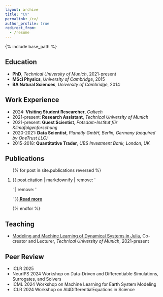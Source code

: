 ```yaml
---
layout: archive
title: "CV"
permalink: /cv/
author_profile: true
redirect_from:
  - /resume
---
```


{% include base_path %}

## Education
* **PhD**, *Technical University of Munich*, 2021-present
* **MSci Physics**, *University of Cambridge*, 2015
* **BA Natural Sciences**, *University of Cambridge*, 2014

## Work Experience
* 2024: **Visiting Student Researcher**, *Caltech*
* 2021-present: **Research Assistant**, *Technical University of Munich*
* 2021-present: **Guest Scientist**, *Potsdam-Institut für Klimafolgenforschung*
* 2020-2021: **Data Scientist**, *Planetly GmbH, Berlin, Germany (acquired by OneTrust LLC)*
* 2015-2018: **Quantitative Trader**, *UBS Investment Bank, London, UK*

## Publications
<ol>{% for post in site.publications reversed %}
<li><p>{{ post.citation | markdownify | remove: '<p>' | remove: '</p>' }}<b><a href="{{ base_path }}{{ post.url }}" rel="permalink"> Read more</a></b></p></li>
{% endfor %}</ol>

## Teaching
- [Modeling and Machine Learning of Dynamical Systems in Julia](https://github.com/TUM-PIK-ESM/TUM-Dynamics-Lecture), Co-creator and Lecturer, *Technical University of Munich*, 2021-present
  
## Peer Review
* ICLR 2025
* NeurIPS 2024 Workshop on Data-Driven and Differentiable Simulations, Surrogates, and Solvers
* ICML 2024 Workshop on Machine Learning for Earth System Modeling
* ICLR 2024 Workshop on AI4DifferentialEquations in Science
  
<!-- Talks
======
  <ul>{% for post in site.talks %}
    {% include archive-single-talk-cv.html %}
  {% endfor %}</ul> -->
  
<!-- Teaching
======
  <ul>{% for post in site.teaching %}
    {% include archive-single-cv.html %}
  {% endfor %}</ul> -->
<!--   
Service and leadership
======
* Currently signed in to 43 different slack teams -->
